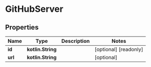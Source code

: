 
# GitHubServer

## Properties
Name | Type | Description | Notes
------------ | ------------- | ------------- | -------------
**id** | **kotlin.String** |  |  [optional] [readonly]
**url** | **kotlin.String** |  |  [optional]



